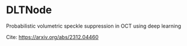 # DLTNode
Probabilistic volumetric speckle suppression in OCT using deep learning

Cite: https://arxiv.org/abs/2312.04460
